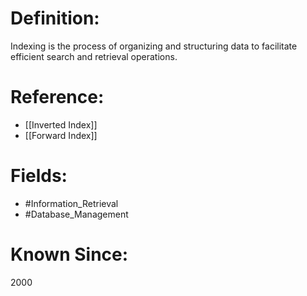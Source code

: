

# Definition:
Indexing is the process of organizing and structuring data to facilitate efficient search and retrieval operations.

# Reference:
- [[Inverted Index]]
- [[Forward Index]]

# Fields: 
- #Information_Retrieval
- #Database_Management

# Known Since:
2000

